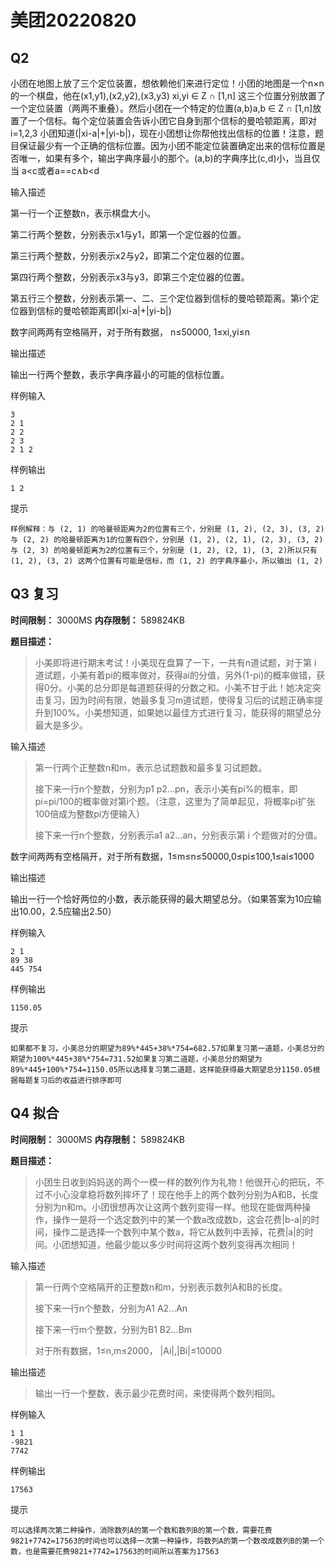 # 美团20220820

## Q2

小团在地图上放了三个定位装置，想依赖他们来进行定位！小团的地图是一个n×n的一个棋盘，他在(x1,y1),(x2,y2),(x3,y3) xi,yi ∈ Z ∩ [1,n] 这三个位置分别放置了一个定位装置（两两不重叠）。然后小团在一个特定的位置(a,b)a,b ∈ Z ∩ [1,n]放置了一个信标。每个定位装置会告诉小团它自身到那个信标的曼哈顿距离，即对i=1,2,3 小团知道(|xi-a|+|yi-b|)，现在小团想让你帮他找出信标的位置！注意，题目保证最少有一个正确的信标位置。因为小团不能定位装置确定出来的信标位置是否唯一，如果有多个，输出字典序最小的那个。(a,b)的字典序比(c,d)小，当且仅当 a<c或者a==c∧b<d

输入描述

第一行一个正整数n，表示棋盘大小。

第二行两个整数，分别表示x1与y1，即第一个定位器的位置。

第三行两个整数，分别表示x2与y2，即第二个定位器的位置。

第四行两个整数，分别表示x3与y3，即第三个定位器的位置。

第五行三个整数，分别表示第一、二、三个定位器到信标的曼哈顿距离。第i个定位器到信标的曼哈顿距离即(|xi-a|+|yi-b|)

 

数字间两两有空格隔开，对于所有数据， n≤50000, 1≤xi,yi≤n

输出描述

输出一行两个整数，表示字典序最小的可能的信标位置。



样例输入

```
3
2 1
2 2
2 3
2 1 2
```

样例输出

```
1 2
```



提示

```
样例解释：与 (2, 1) 的哈曼顿距离为2的位置有三个，分别是 (1, 2), (2, 3), (3, 2)与 (2, 2) 的哈曼顿距离为1的位置有四个，分别是 (1, 2), (2, 1), (2, 3), (3, 2)与 (2, 3) 的哈曼顿距离为2的位置有三个，分别是 (1, 2), (2, 1), (3, 2)所以只有 (1, 2), (3, 2) 这两个位置有可能是信标，而 (1, 2) 的字典序最小，所以输出 (1, 2)
```



## Q3 复习

**时间限制：** 3000MS
**内存限制：** 589824KB

**题目描述：**

> 小美即将进行期末考试！小美现在盘算了一下，一共有n道试题，对于第 i 道试题，小美有着pi的概率做对，获得ai的分值，另外(1-pi)的概率做错，获得0分。小美的总分即是每道题获得的分数之和。小美不甘于此！她决定突击复习，因为时间有限，她最多复习m道试题，使得复习后的试题正确率提升到100%。小美想知道，如果她以最佳方式进行复习，能获得的期望总分最大是多少。

输入描述

> 第一行两个正整数n和m，表示总试题数和最多复习试题数。
>
> 接下来一行n个整数，分别为p1 p2...pn，表示小美有pi%的概率，即pi=pi/100的概率做对第i个题。（注意，这里为了简单起见，将概率pi扩张100倍成为整数pi方便输入）
>
> 接下来一行n个整数，分别表示a1 a2...an，分别表示第 i 个题做对的分值。



数字间两两有空格隔开，对于所有数据，1≤m≤n≤50000,0≤pi≤100,1≤ai≤1000

输出描述

输出一行一个恰好两位的小数，表示能获得的最大期望总分。（如果答案为10应输出10.00，2.5应输出2.50）



样例输入

```
2 1
89 38 
445 754
```

样例输出

```
1150.05
```



提示

```
如果都不复习，小美总分的期望为89%*445+38%*754=682.57如果复习第一道题，小美总分的期望为100%*445+38%*754=731.52如果复习第二道题，小美总分的期望为89%*445+100%*754=1150.05所以选择复习第二道题，这样能获得最大期望总分1150.05根据每题复习后的收益进行排序即可
```

## Q4 拟合

**时间限制：** 3000MS
**内存限制：** 589824KB

**题目描述：**

> 小团生日收到妈妈送的两个一模一样的数列作为礼物！他很开心的把玩，不过不小心没拿稳将数列摔坏了！现在他手上的两个数列分别为A和B，长度分别为n和m。小团很想再次让这两个数列变得一样。他现在能做两种操作，操作一是将一个选定数列中的某一个数a改成数b，这会花费|b-a|的时间，操作二是选择一个数列中某个数a，将它从数列中丢掉，花费|a|的时间。小团想知道，他最少能以多少时间将这两个数列变得再次相同！

输入描述

> 第一行两个空格隔开的正整数n和m，分别表示数列A和B的长度。
>
> 接下来一行n个整数，分别为A1 A2...An
>
> 接下来一行m个整数，分别为B1 B2...Bm
>
> 对于所有数据，1≤n,m≤2000， |Ai|,|Bi|≤10000

输出描述

> 输出一行一个整数，表示最少花费时间，来使得两个数列相同。



样例输入

```
1 1
-9821 
7742
```

样例输出

```
17563
```



提示

```
可以选择两次第二种操作，消除数列A的第一个数和数列B的第一个数，需要花费9821+7742=17563的时间也可以选择一次第一种操作，将数列A的第一个数改成数列B的第一个数，也是需要花费9821+7742=17563的时间所以答案为17563
```